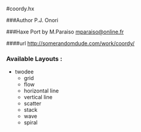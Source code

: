 #coordy.hx

###Author P.J. Onori

###Haxe Port by M.Paraiso mparaiso@online.fr

####url http://somerandomdude.com/work/coordy/

### Available Layouts :

+ twodee
	+ grid
	+ flow
	+ horizontal line
	+ vertical line
	+ scatter
	+ stack
	+ wave
	+ spiral
	
